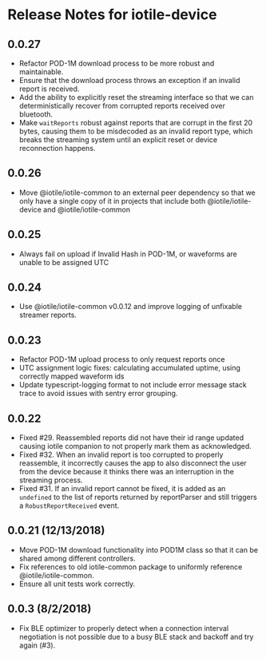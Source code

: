 # Release Notes for iotile-device

## 0.0.27

- Refactor POD-1M download process to be more robust and maintainable.
- Ensure that the download process throws an exception if an invalid report is received.
- Add the ability to explicitly reset the streaming interface so that we can deterministically
  recover from corrupted reports received over bluetooth.
- Make `waitReports` robust against reports that are corrupt in the first 20 bytes, causing them
  to be misdecoded as an invalid report type, which breaks the streaming system until an explicit
  reset or device reconnection happens.

## 0.0.26

- Move @iotile/iotile-common to an external peer dependency so that we only have a single
  copy of it in projects that include both @iotile/iotile-device and @iotile/iotile-common

## 0.0.25

- Always fail on upload if Invalid Hash in POD-1M, or waveforms are unable to be assigned   UTC

## 0.0.24

- Use @iotile/iotile-common v0.0.12 and improve logging of unfixable streamer reports.

## 0.0.23

- Refactor POD-1M upload process to only request reports once
- UTC assignment logic fixes: calculating accumulated uptime, using correctly mapped waveform ids
- Update typescript-logging format to not include error message stack trace to avoid
  issues with sentry error grouping.

## 0.0.22

- Fixed #29.  Reassembled reports did not have their id range updated causing iotile companion
  to not properly mark them as acknowledged.
- Fixed #32.  When an invalid report is too corrupted to properly reassemble, it incorrectly
  causes the app to also disconnect the user from the device because it thinks there was an
  interruption in the streaming process.
- Fixed #31.  If an invalid report cannot be fixed, it is added as an `undefined` to the list
  of reports returned by reportParser and still triggers a `RobustReportReceived` event.

## 0.0.21 (12/13/2018)

- Move POD-1M download functionality into POD1M class so that it can be shared among
  different controllers.
- Fix references to old iotile-common package to uniformly reference @iotile/iotile-common.
- Ensure all unit tests work correctly.

## 0.0.3 (8/2/2018)

- Fix BLE optimizer to properly detect when a connection interval negotiation is
  not possible due to a busy BLE stack and backoff and try again (#3).
